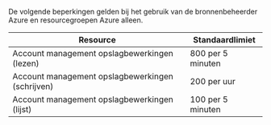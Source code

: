 De volgende beperkingen gelden bij het gebruik van de bronnenbeheerder Azure en resourcegroepen Azure alleen.

Resource|Standaardlimiet
---|---
Account management opslagbewerkingen (lezen)|800 per 5 minuten
Account management opslagbewerkingen (schrijven)|200 per uur
Account management opslagbewerkingen (lijst)|100 per 5 minuten
